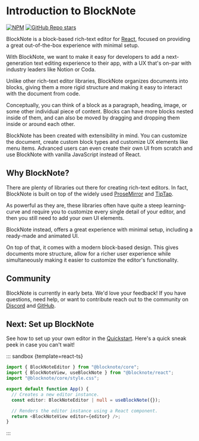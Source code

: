 # Introduction to BlockNote

<div><a href="https://www.npmjs.com/package/@blocknote/core"><img style="display: inline" alt="NPM" src="https://img.shields.io/npm/v/@blocknote/react"></a> <a href="https://github.com/yousefed/blocknote"><img style="display: inline" alt="GitHub Repo stars" src="https://img.shields.io/github/stars/yousefed/blocknote?style=social"></a></div>

BlockNote is a block-based rich-text editor for [React](https://reactjs.org/), focused on providing a great out-of-the-box experience with minimal setup.

With BlockNote, we want to make it easy for developers to add a next-generation text editing experience to their app, with a UX that's on-par with industry leaders like Notion or Coda.

Unlike other rich-text editor libraries, BlockNote organizes documents into blocks, giving them a more rigid structure and making it easy to interact with the document from code.

Conceptually, you can think of a block as a paragraph, heading, image, or some other individual piece of content. Blocks can have more blocks nested inside of them, and can also be moved by dragging and dropping them inside or around each other.

BlockNote has been created with extensibility in mind. You can customize the document, create custom block types and customize UX elements like menu items. Advanced users can even create their own UI from scratch and use BlockNote with vanilla JavaScript instead of React.

## Why BlockNote?

There are plenty of libraries out there for creating rich-text editors. In fact, BlockNote is built on top of the widely used [ProseMirror](https://prosemirror.net/) and [TipTap](https://tiptap.dev/).

As powerful as they are, these libraries often have quite a steep learning-curve and require you to customize every single detail of your editor, and then you still need to add your own UI elements.

BlockNote instead, offers a great experience with minimal setup, including a ready-made and animated UI.

On top of that, it comes with a modern block-based design. This gives documents more structure, allow for a richer user experience while simultaneously making it easier to customize the editor's functionality.

## Community

BlockNote is currently in early beta. We'd love your feedback! If you have questions, need help, or want to contribute reach out to the community on [Discord](https://discord.gg/Qc2QTTH5dF) and [GitHub](https://github.com/yousefed/blocknote).

## Next: Set up BlockNote

See how to set up your own editor in the [Quickstart](/docs/quickstart). Here's a quick sneak peek in case you can't wait!

::: sandbox {template=react-ts}

```typescript /App.tsx
import { BlockNoteEditor } from "@blocknote/core";
import { BlockNoteView, useBlockNote } from "@blocknote/react";
import "@blocknote/core/style.css";

export default function App() {
  // Creates a new editor instance.
  const editor: BlockNoteEditor | null = useBlockNote({});

  // Renders the editor instance using a React component.
  return <BlockNoteView editor={editor} />;
}
```

:::
